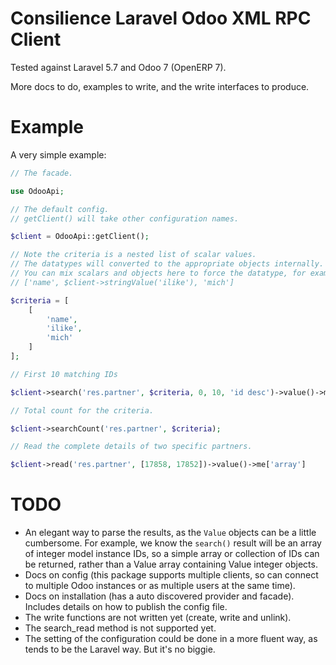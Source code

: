 # Consilience Laravel Odoo XML RPC Client

Tested against Laravel 5.7 and Odoo 7 (OpenERP 7).

More docs to do, examples to write, and the write interfaces to produce.

# Example

A very simple example:

```php
// The facade.

use OdooApi;

// The default config.
// getClient() will take other configuration names.

$client = OdooApi::getClient();

// Note the criteria is a nested list of scalar values.
// The datatypes will converted to the appropriate objects internally.
// You can mix scalars and objects here to force the datatype, for example
// ['name', $client->stringValue('ilike'), 'mich']

$criteria = [
    [
        'name',
        'ilike',
        'mich'
    ]
];

// First 10 matching IDs

$client->search('res.partner', $criteria, 0, 10, 'id desc')->value()->me['array']

// Total count for the criteria.

$client->searchCount('res.partner', $criteria);

// Read the complete details of two specific partners.

$client->read('res.partner', [17858, 17852])->value()->me['array']
```

# TODO

* An elegant way to parse the results, as the `Value` objects can be
  a little cumbersome.
  For example, we know the `search()` result will be an array of
  integer model instance IDs, so a simple array or collection of IDs can
  be returned, rather than a Value array containing Value integer objects.
* Docs on config (this package supports multiple clients, so can connect
  to multiple Odoo instances or as multiple users at the same time).
* Docs on installation (has a auto discovered provider and facade).
  Includes details on how to publish the config file.
* The write functions are not written yet (create, write and unlink).
* The search_read method is not supported yet.
* The setting of the configuration could be done in a more fluent
  way, as tends to be the Laravel way. But it's no biggie.
